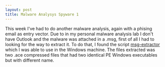 ```yaml
---
layout: post
title: Malware Analysys Spyware 1
---
```

This week I've had to do another malware analysis, again with a phising email as entry vector. Due to in my personal malware analysis lab I don't have Outlook and the malware was attached in a .msg, first of all I had to looking for the way to extract it. To do that, I found the script [msg-extractor](https://github.com/mattgwwalker/msg-extractor) which I was able to use in the Windows machine. The files extracted was two .ace compressed files that had two identical PE Windows executables but with different name.
